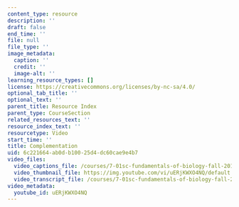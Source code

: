 ```yaml
---
content_type: resource
description: ''
draft: false
end_time: ''
file: null
file_type: ''
image_metadata:
  caption: ''
  credit: ''
  image-alt: ''
learning_resource_types: []
license: https://creativecommons.org/licenses/by-nc-sa/4.0/
optional_tab_title: ''
optional_text: ''
parent_title: Resource Index
parent_type: CourseSection
related_resources_text: ''
resource_index_text: ''
resourcetype: Video
start_time: ''
title: Complementation
uid: 6c221664-ab0d-b100-25d4-dc60cae9e4b7
video_files:
  video_captions_file: /courses/7-01sc-fundamentals-of-biology-fall-2011/cb87a237e686564cbd1e1d5284deea1f_uERjKWXO4NQ.vtt
  video_thumbnail_file: https://img.youtube.com/vi/uERjKWXO4NQ/default.jpg
  video_transcript_file: /courses/7-01sc-fundamentals-of-biology-fall-2011/a89d18c40b8b8f947c96ca6de1cb1faf_uERjKWXO4NQ.pdf
video_metadata:
  youtube_id: uERjKWXO4NQ
---
```

